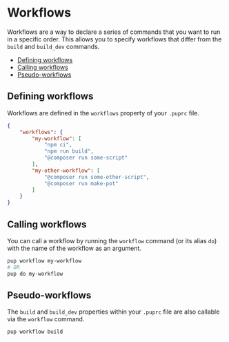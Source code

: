 # Workflows

Workflows are a way to declare a series of commands that you want to run in a specific order. This allows you to specify
workflows that differ from the `build` and `build_dev` commands.

* [Defining workflows](#defining-workflows)
* [Calling workflows](#calling-workflows)
* [Pseudo-workflows](#pseudo-workflows)

## Defining workflows

Workflows are defined in the `workflows` property of your `.puprc` file.

```json
{
    "workflows": {
        "my-workflow": [
            "npm ci",
            "npm run build",
            "@composer run some-script"
        ],
        "my-other-workflow": [
            "@composer run some-other-script",
            "@composer run make-pot"
        ]
    }
}
```

## Calling workflows

You can call a workflow by running the `workflow` command (or its alias `do`) with the name of the workflow as an argument.

```bash
pup workflow my-workflow
# OR
pup do my-workflow
```

## Pseudo-workflows

The `build` and `build_dev` properties within your `.puprc` file are also callable via the `workflow` command.

```bash
pup workflow build
```
